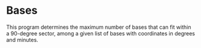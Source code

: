 # Bases
This program determines the maximum number of bases that can fit within a 90-degree sector, among a given list of bases with coordinates in degrees and minutes.
